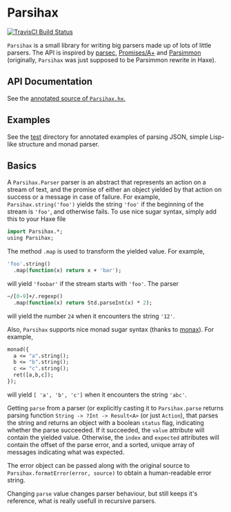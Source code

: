 # Parsihax
[![TravisCI Build Status](https://api.travis-ci.org/deathbeam/parsihax.svg?branch=master)](https://travis-ci.org/deathbeam/parsihax)

`Parsihax` is a small library for writing big parsers made up of lots of little parsers. The API is inspired by [parsec][], [Promises/A+][promises-aplus] and [Parsimmon][parsimmon] (originally, `Parsihax` was just supposed to be Parsimmon rewrite in Haxe).

## API Documentation

See the [annotated source of `Parsihax.hx`.][parsihax]

## Examples
See the [test][] directory for annotated examples of parsing JSON, simple Lisp-like structure and monad parser.

## Basics

A `Parsihax.Parser` parser is an abstract that represents an action on a stream of text, and the promise of either an object yielded by that action on success or a message in case of failure. For example, `Parsihax.string('foo')` yields the string `'foo'` if the beginning of the stream is `'foo'`, and otherwise fails. To use nice sugar syntax, simply add this to your Haxe file

```haxe
import Parsihax.*;
using Parsihax;
```

The method `.map` is used to transform the yielded value. For example,

```haxe
'foo'.string()
  .map(function(x) return x + 'bar');
```

will yield `'foobar'` if the stream starts with `'foo'`. The parser

```haxe
~/[0-9]+/.regexp()
  .map(function(x) return Std.parseInt(x) * 2);
```

will yield the number `24` when it encounters the string `'12'`.

Also, `Parsihax` supports nice monad sugar syntax (thanks to [monax][]). For example,

```haxe
monad({
  a <= "a".string();
  b <= "b".string();
  c <= "c".string();
  ret([a,b,c]);
});
```

will yield `[ 'a', 'b', 'c']` when it encounters the string `'abc'`.

Getting `parse` from a parser (or explicitly casting it to `Parsihax.parse` returns parsing function
`String -> ?Int -> Result<A>` (or just `Action`), that parses the string and returns an object with a boolean
`status` flag, indicating whether the parse succeeded. If it succeeded, the `value` attribute will contain the
yielded value. Otherwise, the `index` and `expected` attributes will contain the offset of the parse error, and
a sorted, unique array of messages indicating what was expected.

The error object can be passed along with the original source to `Parsihax.formatError(error, source)` to obtain
a human-readable error string.

Changing `parse` value changes parser behaviour, but still keeps it's reference, what is really usefull in recursive parsers.

[parsihax]: https://github.com/deathbeam/parsihax/blob/master/src/Parsihax.hx
[test]: https://github.com/deathbeam/parsihax/tree/master/test

[monax]: https://github.com/sledorze/monax
[promises-aplus]: https://promisesaplus.com/
[parsec]: https://hackage.haskell.org/package/parsec
[parsimmon]: https://github.com/jneen/parsimmon